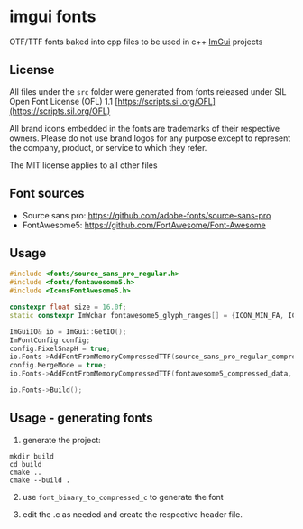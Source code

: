 # imgui fonts

OTF/TTF fonts baked into cpp files to be used in c++ [ImGui](https://github.com/ocornut/imgui) projects

## License
All files under the `src` folder were generated from fonts released under SIL Open Font License (OFL) 1.1 [https://scripts.sil.org/OFL](https://scripts.sil.org/OFL)

All brand icons embedded in the fonts are trademarks of their respective owners. Please do not use brand logos for any purpose except to represent the company, product, or service to which they refer. 

The MIT license applies to all other files

## Font sources
- Source sans pro: https://github.com/adobe-fonts/source-sans-pro
- FontAwesome5: https://github.com/FortAwesome/Font-Awesome

## Usage
```Cpp
#include <fonts/source_sans_pro_regular.h>
#include <fonts/fontawesome5.h>
#include <IconsFontAwesome5.h>

constexpr float size = 16.0f;
static constexpr ImWchar fontawesome5_glyph_ranges[] = {ICON_MIN_FA, ICON_MAX_FA, 0};

ImGuiIO& io = ImGui::GetIO();
ImFontConfig config;
config.PixelSnapH = true;
io.Fonts->AddFontFromMemoryCompressedTTF(source_sans_pro_regular_compressed_data, source_sans_pro_regular_compressed_size, size, &config, io.Fonts->GetGlyphRangesDefault());
config.MergeMode = true;
io.Fonts->AddFontFromMemoryCompressedTTF(fontawesome5_compressed_data, fontawesome5_compressed_size, size, &config, fontawesome5_glyph_ranges);

io.Fonts->Build();
```

## Usage - generating fonts
1. generate the project: 
```
mkdir build
cd build 
cmake .. 
cmake --build .
```

2. use `font_binary_to_compressed_c` to generate the font

3. edit the .c as needed and create the respective header file.
